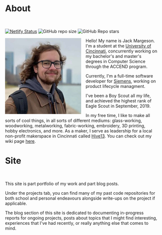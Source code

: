 # About

<br/>

[![Netlify Status](https://api.netlify.com/api/v1/badges/de03c7a3-d30d-4b5d-95ba-ff6e2e8dc969/deploy-status)](https://app.netlify.com/sites/margeson/deploys)
![GitHub repo size](https://img.shields.io/github/repo-size/jack-margeson/marg.es)
![GitHub Repo stars](https://img.shields.io/github/stars/jack-margeson/marg.es)

<img id="imgAbout" src="jack.jpg" alt="Jack Margeson" width="250" style="float:left;padding-right:15px;" onclick="imgAboutClicked()">

Hello! My name is Jack Margeson. I'm a student at the [University of Cincinnati](https://www.uc.edu/), concurrently working on my bachelor's and master's degrees in Computer Science through the ACCEND program.

Currently, I'm a full-time software developer for [Siemens](https://plm.sw.siemens.com/en-US/), working on product lifecycle managment.

I've been a Boy Scout all my life, and achieved the highest rank of Eagle Scout in September, 2019.

In my free time, I like to make all sorts of cool things, in all sorts of different mediums: glass-working, woodworking, metalworking, fabric-working, embroidery, 3D printing, hobby electronics, and more.
As a maker, I serve as leadership for a local non-profit makerspace in Cincinnati called [Hive13](https://hive13.org/). You can check out my wiki page [here](https://wiki.hive13.org/view/User:Jackmargeson).

# Site

<br/>

This site is part portfolio of my work and part blog posts.

Under the projects tab, you can find many of my past code repositories for both school and personal endeavours alongside write-ups on the project if applicable.

The blog section of this site is dedicated to documenting in-progress reports for ongoing projects, posts about topics that I might find interesting, experiences that I've had recently, or really anything else that comes to mind.

<script>
    var count = 0;

    function imgAboutClicked() {
        count = count + 1;
        if (count >= 3) {
            console.log(document.getElementById("imgAbout"));
            document.getElementById("imgAbout").getAttribute("src") == "jack.jpg" ? 
                document.getElementById("imgAbout").setAttribute("src", "jack_baby.jpg") : 
                document.getElementById("imgAbout").setAttribute("src", "jack.jpg")
            count = 0;
        }
    }
</script>

